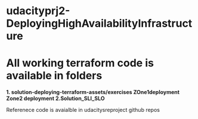 # udacityprj2-DeployingHighAvailabilityInfrastructure
# All working terraform code is available in folders
**1. solution-deploying-terraform-assets/exercises
    ZOne1deployment
   Zone2 deployment
2.Solution_SLI_SLO**



Referenece code is avaialble in udacitysreproject github repos
